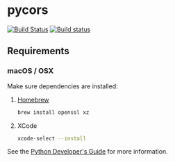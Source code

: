 # pycors

[![Build Status](https://travis-ci.org/nbigaouette/pycors.svg?branch=master)](https://travis-ci.org/nbigaouette/pycors)
[![Build status](https://ci.appveyor.com/api/projects/status/21n6gdcqj4oh68q8?svg=true&passingText=AppVeyor:%20%20passing)](https://ci.appveyor.com/project/nbigaouette/pycors)


## Requirements

### macOS / OSX

Make sure dependencies are installed:

1. [Homebrew](https://brew.sh/)

    ```sh
    brew install openssl xz
    ```
2. XCode

    ```sh
    xcode-select --install
    ```

See the [Python Developer's Guide](https://devguide.python.org/setup/#macos-and-os-x) for more information.
